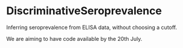 # DiscriminativeSeroprevalence
Inferring seroprevalence from ELISA data, without choosing a cutoff.

We are aiming to have code available by the 20th July.
